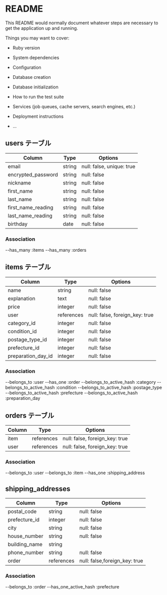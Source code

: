# README

This README would normally document whatever steps are necessary to get the
application up and running.

Things you may want to cover:

* Ruby version

* System dependencies

* Configuration

* Database creation

* Database initialization

* How to run the test suite

* Services (job queues, cache servers, search engines, etc.)

* Deployment instructions

* ...
## users テーブル
| Column             | Type   | Options                   |
| ------------------ | ------ | ------------------------- |
| email              | string | null: false, unique: true |
| encrypted_password | string | null: false               |
| nickname           | string | null: false               |
| first_name         | string | null: false               |
| last_name          | string | null: false               |
| first_name_reading | string | null: false               |
| last_name_reading  | string | null: false               |
| birthday           | date   | null: false               |

### Association

--has_many :items
--has_many :orders

## items テーブル

| Column             | Type       | Options                       |
| ------------------ | -----------| ----------------------------- |
| name               | string     | null: false                   |
| explanation        | text       | null: false                   |
| price              | integer    | null: false                   |
| user               | references | null: false, foreign_key: true|
| category_id        | integer    | null: false                   |
| condition_id       | integer    | null: false                   |
| postage_type_id    | integer    | null: false                   |
| prefecture_id      | integer    | null: false                   |
| preparation_day_id | integer    | null: false                   |

### Association

--belongs_to :user
--has_one :order
--belongs_to_active_hash :category
--belongs_to_active_hash :condition
--belongs_to_active_hash :postage_type
--belongs_to_active_hash :prefecture
--belongs_to_active_hash :preparation_day

## orders テーブル

| Column             | Type       | Options                       |
| ------------------ | -----------| ----------------------------- |
| item               | references | null: false, foreign_key: true|
| user               | references | null: false, foreign_key: true|


### Association

--belongs_to :user
--belongs_to :item
--has_one :shipping_address

## shipping_addresses 

| Column             | Type       | Options                      |
| ------------------ | -----------| -----------------------------|
| postal_code        | string     | null: false                  |
| prefecture_id      | integer    | null: false                  |
| city               | string     | null: false                  |
| house_number       | string     | null: false                  |
| building_name      | string     |                              |
| phone_number       | string     | null: false                  |
| order              | references | null: false,foreign_key: true|
### Association

--belongs_to :order
--has_one_active_hash :prefecture

